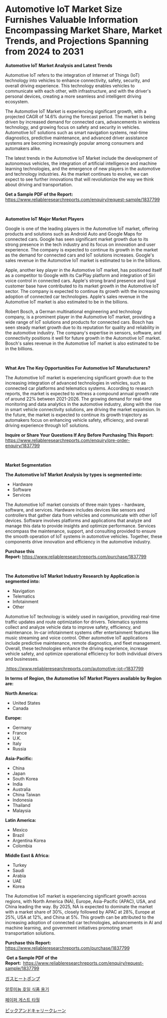 <p><h1>Automotive IoT Market Size Furnishes Valuable Information Encompassing Market Share, Market Trends, and Projections Spanning from 2024 to 2031</h1></p><p><strong>Automotive IoT Market Analysis and Latest Trends</strong></p>
<p><p>Automotive IoT refers to the integration of Internet of Things (IoT) technology into vehicles to enhance connectivity, safety, security, and overall driving experience. This technology enables vehicles to communicate with each other, with infrastructure, and with the driver's personal devices, creating a more seamless and intelligent driving ecosystem.</p><p>The Automotive IoT Market is experiencing significant growth, with a projected CAGR of 14.6% during the forecast period. The market is being driven by increased demand for connected cars, advancements in wireless technology, and growing focus on safety and security in vehicles. Automotive IoT solutions such as smart navigation systems, real-time diagnostics, predictive maintenance, and advanced driver assistance systems are becoming increasingly popular among consumers and automakers alike.</p><p>The latest trends in the Automotive IoT Market include the development of autonomous vehicles, the integration of artificial intelligence and machine learning technologies, and the emergence of new players in the automotive and technology industries. As the market continues to evolve, we can expect to see further innovations that will revolutionize the way we think about driving and transportation.</p></p>
<p><strong>Get a Sample PDF of the Report:&nbsp;</strong> <a href="https://www.reliableresearchreports.com/enquiry/request-sample/1837799">https://www.reliableresearchreports.com/enquiry/request-sample/1837799</a></p>
<p>&nbsp;</p>
<p><strong>Automotive IoT Major Market Players</strong></p>
<p><p>Google is one of the leading players in the Automotive IoT market, offering products and solutions such as Android Auto and Google Maps for connected cars. Google has seen significant market growth due to its strong presence in the tech industry and its focus on innovation and user experience. The company is expected to continue its growth in the market as the demand for connected cars and IoT solutions increases. Google's sales revenue in the Automotive IoT market is estimated to be in the billions.</p><p>Apple, another key player in the Automotive IoT market, has positioned itself as a competitor to Google with its CarPlay platform and integration of Siri voice control in connected cars. Apple's strong brand presence and loyal customer base have contributed to its market growth in the Automotive IoT sector. The company is expected to continue its growth with the increasing adoption of connected car technologies. Apple's sales revenue in the Automotive IoT market is also estimated to be in the billions.</p><p>Robert Bosch, a German multinational engineering and technology company, is a prominent player in the Automotive IoT market, providing a wide range of IoT solutions and products for connected cars. Bosch has seen steady market growth due to its reputation for quality and reliability in the automotive industry. The company's expertise in sensors, software, and connectivity positions it well for future growth in the Automotive IoT market. Bosch's sales revenue in the Automotive IoT market is also estimated to be in the billions.</p></p>
<p>&nbsp;</p>
<p><strong>What Are The Key Opportunities For Automotive IoT Manufacturers?</strong></p>
<p><p>The Automotive IoT market is experiencing significant growth due to the increasing integration of advanced technologies in vehicles, such as connected car platforms and telematics systems. According to research reports, the market is expected to witness a compound annual growth rate of around 22% between 2021-2026. The growing demand for real-time monitoring and data analytics in the automotive industry, along with the rise in smart vehicle connectivity solutions, are driving the market expansion. In the future, the market is expected to continue its growth trajectory as automakers focus on enhancing vehicle safety, efficiency, and overall driving experience through IoT solutions.</p></p>
<p><strong>Inquire or Share Your Questions If Any Before Purchasing This Report:</strong> <a href="https://www.reliableresearchreports.com/enquiry/pre-order-enquiry/1837799">https://www.reliableresearchreports.com/enquiry/pre-order-enquiry/1837799</a></p>
<p>&nbsp;</p>
<p><strong>Market Segmentation</strong></p>
<p><strong>The Automotive IoT Market Analysis by types is segmented into:</strong></p>
<p><ul><li>Hardware</li><li>Software</li><li>Services</li></ul></p>
<p><p>The Automotive IoT market consists of three main types - hardware, software, and services. Hardware includes devices like sensors and controllers that gather data from vehicles and communicate with other IoT devices. Software involves platforms and applications that analyze and manage this data to provide insights and optimize performance. Services encompass the maintenance, support, and consulting provided to ensure the smooth operation of IoT systems in automotive vehicles. Together, these components drive innovation and efficiency in the automotive industry.</p></p>
<p><strong>Purchase this Report:&nbsp;</strong><a href="https://www.reliableresearchreports.com/purchase/1837799">https://www.reliableresearchreports.com/purchase/1837799</a></p>
<p>&nbsp;</p>
<p><strong>The Automotive IoT Market Industry Research by Application is segmented into:</strong></p>
<p><ul><li>Navigation</li><li>Telematics</li><li>Infotainment</li><li>Other</li></ul></p>
<p><p>Automotive IoT technology is widely used in navigation, providing real-time traffic updates and route optimization for drivers. Telematics systems collect and analyze vehicle data to improve safety, efficiency, and maintenance. In-car infotainment systems offer entertainment features like music streaming and voice control. Other automotive IoT applications include predictive maintenance, remote diagnostics, and fleet management. Overall, these technologies enhance the driving experience, increase vehicle safety, and optimize operational efficiency for both individual drivers and businesses.</p></p>
<p><a href="https://www.reliableresearchreports.com/automotive-iot-r1837799">&nbsp;https://www.reliableresearchreports.com/automotive-iot-r1837799</a></p>
<p><strong>In terms of Region, the Automotive IoT Market Players available by Region are:</strong></p>
<p>
    <p> <strong> North America: </strong>
        <ul>
            <li>United States</li>
            <li>Canada</li>
        </ul>
        </p> 
    <p> <strong> Europe: </strong>
        <ul>
            <li>Germany</li>
            <li>France</li>
            <li>U.K.</li>
            <li>Italy</li>
            <li>Russia</li>
        </ul>
        </p> 
    <p> <strong> Asia-Pacific: </strong>
        <ul>
            <li>China</li>
            <li>Japan</li>
            <li>South Korea</li>
            <li>India</li>
            <li>Australia</li>
            <li>China Taiwan</li>
            <li>Indonesia</li>
            <li>Thailand</li>
            <li>Malaysia</li>
        </ul>
        </p> 
    <p> <strong> Latin America: </strong>
        <ul>
            <li>Mexico</li>
            <li>Brazil</li>
            <li>Argentina Korea</li>
            <li>Colombia</li>
        </ul>
        </p> 
    <p> <strong> Middle East & Africa: </strong>
        <ul>
            <li>Turkey</li>
            <li>Saudi</li>
            <li>Arabia</li>
            <li>UAE</li>
            <li>Korea</li>
        </ul>
    </p>
    </p>
<p><p>The Automotive IoT market is experiencing significant growth across regions, with North America (NA), Europe, Asia-Pacific (APAC), USA, and China leading the way. By 2025, NA is expected to dominate the market with a market share of 30%, closely followed by APAC at 28%, Europe at 25%, USA at 12%, and China at 5%. This growth can be attributed to the increasing adoption of connected car technologies, advancements in AI and machine learning, and government initiatives promoting smart transportation solutions.</p></p>
<p><strong>Purchase this Report: </strong><a href="https://www.reliableresearchreports.com/purchase/1837799">https://www.reliableresearchreports.com/purchase/1837799</a></p>
<p>&nbsp;<strong>Get a Sample PDF of the Report:&nbsp;&nbsp;</strong><a href="https://www.reliableresearchreports.com/enquiry/request-sample/1837799">https://www.reliableresearchreports.com/enquiry/request-sample/1837799</a></p>
<p><strong></strong></p>
<p><p><a href="https://medium.com/@samirmayert28/%E3%82%AC%E3%82%B9%E7%86%B1%E3%83%9D%E3%83%B3%E3%83%97%E5%B8%82%E5%A0%B4%E3%81%AE%E8%A6%8F%E6%A8%A1-%E5%B8%82%E5%A0%B4%E3%81%AE%E8%A6%8B%E9%80%9A%E3%81%97%E3%81%A8%E5%B8%82%E5%A0%B4%E4%BA%88%E6%B8%AC-2024%E5%B9%B4%E3%81%8B%E3%82%892031%E5%B9%B4-7c636637feeb">ガスヒートポンプ</a></p><p><a href="https://medium.com/@crumbles67678/2024%EB%85%84%EB%B6%80%ED%84%B0-2031%EB%85%84%EA%B9%8C%EC%A7%80%EC%9D%98-%EA%B8%B0%EA%B0%84%EC%9D%84-%EC%9C%84%ED%95%9C-%EC%95%8C%EB%A3%A8%EB%AF%B8%EB%8A%84-%ED%98%B8%EC%9D%BC-%EC%8B%9D%ED%92%88%EC%9A%A9%EA%B8%B0-%EC%8B%9C%EC%9E%A5-%EB%B6%84%EC%84%9D-%EB%B0%8F-%EA%B7%9C%EB%AA%A8-%EC%98%88%EC%B8%A1-b26453368ecb">알루미늄 호일 식품 용기</a></p><p><a href="https://medium.com/@bud567768/%ED%95%B4%EB%8F%85-%EC%A2%85%EC%9D%B4-%EC%86%90%EB%8B%98-%ED%83%80%EC%98%AC-%EC%8B%9C%EC%9E%A5-%EC%A7%80%ED%91%9C-%EC%8B%9C%EC%9E%A5-%EC%A0%90%EC%9C%A0%EC%9C%A8-%ED%8A%B8%EB%A0%8C%EB%93%9C-%EB%B0%8F-%EC%84%B1%EC%9E%A5-%ED%8C%A8%ED%84%B4-0ffe8e741321">페이퍼 게스트 타월</a></p><p><a href="https://medium.com/@phillipbarnett65/%E3%83%94%E3%83%83%E3%82%AF%E3%82%A2%E3%83%B3%E3%83%89%E3%82%AD%E3%83%A3%E3%83%AA%E3%83%BC%E3%82%AF%E3%83%AC%E3%83%BC%E3%83%B3%E5%B8%82%E5%A0%B4%E3%81%AF-%E5%B8%82%E5%A0%B4%E3%82%B7%E3%82%A7%E3%82%A2-%E5%B8%82%E5%A0%B4%E5%8B%95%E5%90%91-%E5%B8%82%E5%A0%B4%E6%88%90%E9%95%B7%E3%81%AB%E9%96%A2%E3%81%99%E3%82%8B%E6%83%85%E5%A0%B1%E3%82%92%E6%8F%90%E4%BE%9B%E3%81%97%E3%81%A6%E3%81%84%E3%81%BE%E3%81%99-c9d91bfdd656">ピックアンドキャリークレーン</a></p></p>